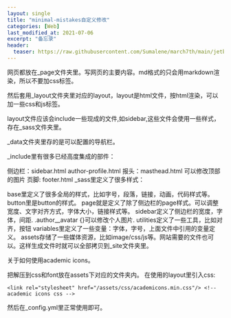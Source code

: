 ```yaml
---
layout: single
title: "minimal-mistakes自定义修改"
categories: [Web]
last_modified_at: 2021-07-06
excerpt: "备忘录"
header:
  teaser: https://raw.githubusercontent.com/Sumalene/march7th/main/jetbrains.png
---
```


网页都放在_page文件夹里。写网页的主要内容。md格式的只会用markdown渲染，所以不要加css标签。

然后套用_layout文件夹里对应的layout，layout是html文件，按html渲染，可以加一些css和js标签。

layout文件应该会include一些现成的文件,如sidebar,这些文件会使用一些样式，存在_sass文件夹里。

_data文件夹里存的是可以配置的导航栏。

_include里有很多已经高度集成的部件：

侧边栏：sidebar.html author-profile.html
报头：masthead.html 可以修改顶部的图片
页脚: footer.html
_sass里定义了很多样式：

base里定义了很多全局的样式，比如字号，段落，链接，动画，代码样式等。
button里是button的样式。
page就是定义了除了侧边栏的page样式。可以调整宽度、文字对齐方式，字体大小，链接样式等。
sidebar定义了侧边栏的宽度，字体，间距. .author__avatar {}可以修改个人图片.
utilities定义了一些工具，比如对齐，按钮
variables里定义了一些变量：字体，字号，上面文件中引用的变量定义。
assets存储了一些媒体资源，比如image/css/js等。网站需要的文件也可以。这样生成文件时就可以全部拷贝到_site文件夹里。

关于如何使用academic icons。

把解压到css和font放在assets下对应的文件夹内。
在使用的layout里引入css:
```
<link rel="stylesheet" href="/assets/css/academicons.min.css"/> <!-- academic icons css -->
```
然后在_config.yml里正常使用即可。
